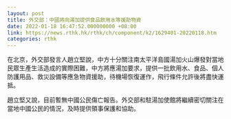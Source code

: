 ```yaml
---
layout: post
title: 外交部：中國將向湯加提供食品飲用水等援助物資
date: 2022-01-18 16:47:52.000000000 +08:00
link: https://news.rthk.hk/rthk/ch/component/k2/1629401-20220118.htm
categories: rthk
---
```


在北京，外交部發言人趙立堅說，中方十分關注南太平洋島國湯加火山爆發對當地民眾生產生活造成的實際困難，中方將應湯加要求，提供一批飲用水、食品、個人防護用品、救災設備等應急物資援助，待機場恢復運作，飛行條件允許後將盡快運抵。

趙立堅又說，目前暫無中國公民傷亡報告。外交部和駐湯加使館將繼續密切關注在當地中國公民的情況，及時提供領事保護和協助。
